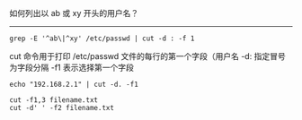 如何列出以 ab 或 xy 开头的用户名？

<hr>

```shell
grep -E '^ab\|^xy' /etc/passwd | cut -d : -f 1
```

cut 命令用于打印 /etc/passwd 文件的每行的第一个字段（用户名
-d: 指定冒号为字段分隔
-f1 表示选择第一个字段

```shell
echo "192.168.2.1" | cut -d. -f1

cut -f1,3 filename.txt
cut -d' ' -f2 filename.txt
```
